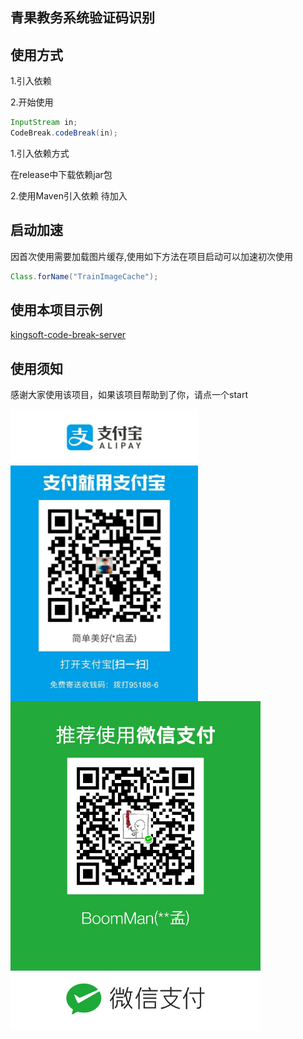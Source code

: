 ## 青果教务系统验证码识别

## 使用方式

1.引入依赖

2.开始使用

```java
InputStream in;
CodeBreak.codeBreak(in);
```


1.引入依赖方式

在release中下载依赖jar包

2.使用Maven引入依赖 待加入


## 启动加速

因首次使用需要加载图片缓存,使用如下方法在项目启动可以加速初次使用
```java
Class.forName("TrainImageCache");
```

## 使用本项目示例

[kingsoft-code-break-server](https://github.com/BoomManPro/kingsoft-code-break-server)

## 使用须知

感谢大家使用该项目，如果该项目帮助到了你，请点一个start

<img src="https://raw.githubusercontent.com/BoomManPro/java-interview/master/personal/Ali_Pay.jpg" width="300" hegiht="200" align=center />
<img src="https://raw.githubusercontent.com/BoomManPro/java-interview/master/personal/WeChat_Pay.jpg" width="400" hegiht="1000" align=center />